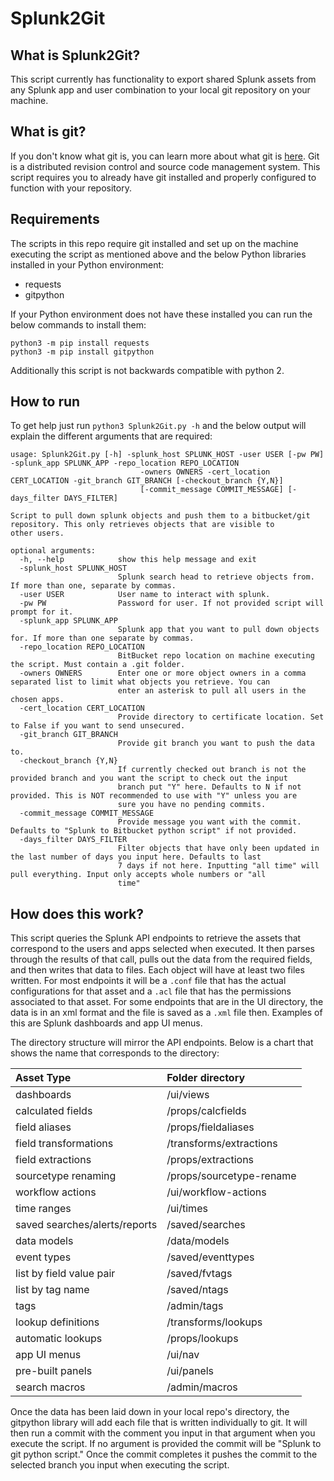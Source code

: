 # Splunk2Git

## What is Splunk2Git?

This script currently has functionality to export shared Splunk assets from any Splunk app and user combination to your local git repository on your machine.

## What is git?

If you don't know what git is, you can learn more about what git is [here](https://www.git-scm.com/book/en/v2/Getting-Started-What-is-Git%3F). Git is a distributed revision control and source code management system. This script requires you to already have git installed and properly configured to function with your repository.

## Requirements

The scripts in this repo require git installed and set up on the machine executing the script as mentioned above and the below Python libraries installed in your Python environment:

* requests
* gitpython

If your Python environment does not have these installed you can run the below commands to install them:

```
python3 -m pip install requests
python3 -m pip install gitpython
```

Additionally this script is not backwards compatible with python 2.

## How to run

To get help just run `python3 Splunk2Git.py -h` and the below output will explain the different arguments that are required:

```
usage: Splunk2Git.py [-h] -splunk_host SPLUNK_HOST -user USER [-pw PW] -splunk_app SPLUNK_APP -repo_location REPO_LOCATION
                             -owners OWNERS -cert_location CERT_LOCATION -git_branch GIT_BRANCH [-checkout_branch {Y,N}]
                             [-commit_message COMMIT_MESSAGE] [-days_filter DAYS_FILTER]

Script to pull down splunk objects and push them to a bitbucket/git repository. This only retrieves objects that are visible to
other users.

optional arguments:
  -h, --help            show this help message and exit
  -splunk_host SPLUNK_HOST
                        Splunk search head to retrieve objects from. If more than one, separate by commas.
  -user USER            User name to interact with splunk.
  -pw PW                Password for user. If not provided script will prompt for it.
  -splunk_app SPLUNK_APP
                        Splunk app that you want to pull down objects for. If more than one separate by commas.
  -repo_location REPO_LOCATION
                        BitBucket repo location on machine executing the script. Must contain a .git folder.
  -owners OWNERS        Enter one or more object owners in a comma separated list to limit what objects you retrieve. You can
                        enter an asterisk to pull all users in the chosen apps.
  -cert_location CERT_LOCATION
                        Provide directory to certificate location. Set to False if you want to send unsecured.
  -git_branch GIT_BRANCH
                        Provide git branch you want to push the data to.
  -checkout_branch {Y,N}
                        If currently checked out branch is not the provided branch and you want the script to check out the input
                        branch put "Y" here. Defaults to N if not provided. This is NOT recommended to use with "Y" unless you are
                        sure you have no pending commits.
  -commit_message COMMIT_MESSAGE
                        Provide message you want with the commit. Defaults to "Splunk to Bitbucket python script" if not provided.
  -days_filter DAYS_FILTER
                        Filter objects that have only been updated in the last number of days you input here. Defaults to last
                        7 days if not here. Inputting "all time" will pull everything. Input only accepts whole numbers or "all
                        time"
```

## How does this work?

This script queries the Splunk API endpoints to retrieve the assets that correspond to the users and apps selected when executed. It then parses through the results of that call, pulls out the data from the required fields, and then writes that data to files. Each object will have at least two files written. For most endpoints it will be a `.conf` file that has the actual configurations for that asset and a `.acl` file that has the permissions associated to that asset. For some endpoints that are in the UI directory, the data is in an xml format and the file is saved as a `.xml` file then. Examples of this are Splunk dashboards and app UI menus.

The directory structure will mirror the API endpoints. Below is a chart that shows the name that corresponds to the directory:

Asset Type | Folder directory
:---------- | :----------------
dashboards | /ui/views
calculated fields | /props/calcfields
field aliases | /props/fieldaliases
field transformations | /transforms/extractions
field extractions | /props/extractions
sourcetype renaming | /props/sourcetype-rename
workflow actions | /ui/workflow-actions
time ranges | /ui/times
saved searches/alerts/reports | /saved/searches
data models | /data/models
event types | /saved/eventtypes
list by field value pair | /saved/fvtags
list by tag name | /saved/ntags
tags | /admin/tags
lookup definitions | /transforms/lookups
automatic lookups | /props/lookups
app UI menus | /ui/nav
pre-built panels | /ui/panels
search macros | /admin/macros


Once the data has been laid down in your local repo's directory, the gitpython library will add each file that is written individually to git. It will then run a commit with the comment you input in that argument when you execute the script. If no argument is provided the commit will be "Splunk to git python script." Once the commit completes it pushes the commit to the selected branch you input when executing the script.
